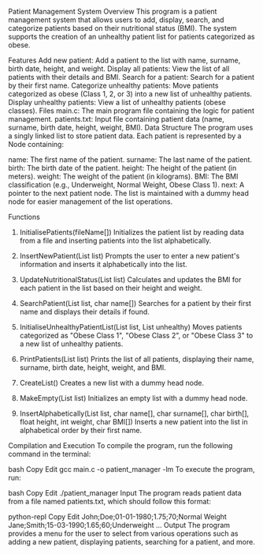 Patient Management System
Overview
This program is a patient management system that allows users to add, display, search, and categorize patients based on their nutritional status (BMI). The system supports the creation of an unhealthy patient list for patients categorized as obese.

Features
Add new patient: Add a patient to the list with name, surname, birth date, height, and weight.
Display all patients: View the list of all patients with their details and BMI.
Search for a patient: Search for a patient by their first name.
Categorize unhealthy patients: Move patients categorized as obese (Class 1, 2, or 3) into a new list of unhealthy patients.
Display unhealthy patients: View a list of unhealthy patients (obese classes).
Files
main.c: The main program file containing the logic for patient management.
patients.txt: Input file containing patient data (name, surname, birth date, height, weight, BMI).
Data Structure
The program uses a singly linked list to store patient data. Each patient is represented by a Node containing:

name: The first name of the patient.
surname: The last name of the patient.
birth: The birth date of the patient.
height: The height of the patient (in meters).
weight: The weight of the patient (in kilograms).
BMI: The BMI classification (e.g., Underweight, Normal Weight, Obese Class 1).
next: A pointer to the next patient node.
The list is maintained with a dummy head node for easier management of the list operations.

Functions
1. InitialisePatients(fileName[])
Initializes the patient list by reading data from a file and inserting patients into the list alphabetically.

2. InsertNewPatient(List list)
Prompts the user to enter a new patient's information and inserts it alphabetically into the list.

3. UpdateNutritionalStatus(List list)
Calculates and updates the BMI for each patient in the list based on their height and weight.

4. SearchPatient(List list, char name[])
Searches for a patient by their first name and displays their details if found.

5. InitialiseUnhealthyPatientList(List list, List unhealthy)
Moves patients categorized as "Obese Class 1", "Obese Class 2", or "Obese Class 3" to a new list of unhealthy patients.

6. PrintPatients(List list)
Prints the list of all patients, displaying their name, surname, birth date, height, weight, and BMI.

7. CreateList()
Creates a new list with a dummy head node.

8. MakeEmpty(List list)
Initializes an empty list with a dummy head node.

9. InsertAlphabetically(List list, char name[], char surname[], char birth[], float height, int weight, char BMI[])
Inserts a new patient into the list in alphabetical order by their first name.

Compilation and Execution
To compile the program, run the following command in the terminal:

bash
Copy
Edit
gcc main.c -o patient_manager -lm
To execute the program, run:

bash
Copy
Edit
./patient_manager
Input
The program reads patient data from a file named patients.txt, which should follow this format:

python-repl
Copy
Edit
John;Doe;01-01-1980;1.75;70;Normal Weight
Jane;Smith;15-03-1990;1.65;60;Underweight
...
Output
The program provides a menu for the user to select from various operations such as adding a new patient, displaying patients, searching for a patient, and more.
